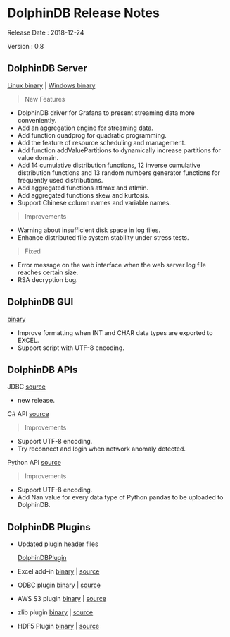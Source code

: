 # DolphinDB Release Notes

Release Date : 2018-12-24

Version : 0.8

## DolphinDB Server
[Linux binary](http://www.dolphindb.com/downloads/DolphinDB_Linux_V0.8.zip) | [Windows binary](http://www.dolphindb.com/downloads/DolphinDB_Win_V0.8.zip)

> New Features

* DolphinDB driver for Grafana to present streaming data more conveniently.
* Add an aggregation engine for streaming data.
* Add function quadprog for quadratic programming.
* Add the feature of resource scheduling and management.
* Add function addValuePartitions to dynamically increase partitions for value domain. 
* Add 14 cumulative distribution functions, 12 inverse cumulative distribution functions and 13 random numbers generator functions for frequently used distributions.
* Add aggregated functions atImax and atImin.
* Add aggregated functions skew and kurtosis.
* Support Chinese column names and variable names.

> Improvements

* Warning about insufficient disk space in log files.
* Enhance distributed file system stability under stress tests.

> Fixed

* Error message on the web interface when the web server log file reaches certain size.
* RSA decryption bug.

## DolphinDB GUI
[binary](http://www.dolphindb.com/downloads/DolphinDB_GUI_V0.8.zip)

 *  Improve formatting when INT and CHAR data types are exported to EXCEL.
 *  Support script with UTF-8 encoding.

## DolphinDB APIs
JDBC [source](https://github.com/dolphindb/jdbc)

 * new release.

C# API [source](https://github.com/dolphindb/api-csharp)
 
 > Improvements
 * Support UTF-8 encoding.
 * Try reconnect and login when network anomaly detected.

Python API [source](https://github.com/dolphindb/api-python3)
 
 > Improvements
 * Support UTF-8 encoding.
 * Add Nan value for every data type of Python pandas to be uploaded to DolphinDB. 
 

## DolphinDB Plugins
* Updated plugin header files
    
    [DolphinDBPlugin](https://github.com/dolphindb/release/blob/master/0.8/DolphinDB_Plugin_V0.8_src.zip)
* Excel add-in [binary](http://www.dolphindb.com/downloads/DolphinDB_Excel_V0.8.zip) | [source](https://github.com/dolphindb/release/blob/master/0.8/DolphinDB_Excel_V0.8_src.zip)
* ODBC plugin [binary](http://www.dolphindb.com/downloads/ODBC_V0.8.zip) | [source](https://github.com/dolphindb/release/blob/master/0.8/DolphinDB_Plugin_V0.8_src.zip)
* AWS S3 plugin [binary](http://www.dolphindb.com/downloads/AWSS3_V0.8.zip) | [source](https://github.com/dolphindb/release/blob/master/0.8/DolphinDB_Plugin_V0.8_src.zip)
* zlib plugin [binary](http://www.dolphindb.com/downloads/ZLIB_V0.8.zip) | [source](https://github.com/dolphindb/release/blob/master/0.8/DolphinDB_Plugin_V0.8_src.zip)
* HDF5 Plugin [binary](http://www.dolphindb.com/downloads/HDF5_V0.8.zip) | [source](https://github.com/dolphindb/release/blob/master/0.8/DolphinDB_Plugin_V0.8_src.zip)